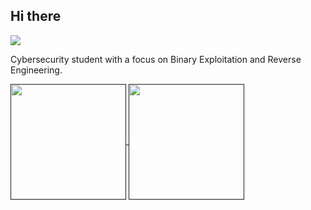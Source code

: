 ## Hi there

![](https://komarev.com/ghpvc/?username=ronutu&color=46915c)

Cybersecurity student with a focus on Binary Exploitation and Reverse Engineering.

<a href="">
  <img height=185 align="center" src="https://github-readme-stats-ronutus-projects.vercel.app/api?username=ronutu&show_icons=true&theme=dark&bg_color=00000000&rank_icon=percentile&include_all_commits=true&custom_title=Radu's%20Github%20Stats" />
</a>
<a href="">
  <img height=185 align="center" src="github-readme-stats-rho-ruddy-56.vercel.app/api/top-langs/?username=ronutu&theme=dark&bg_color=00000000&layout=compact&langs_count=8" />
</a>
